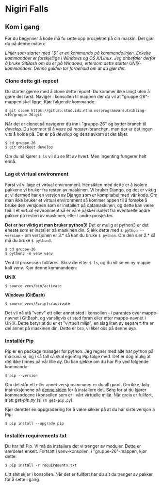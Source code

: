 # Nigiri Falls

## Kom i gang

Før du begynner å kode må fu sette opp prosjektet på din maskin. Det gjør du på denne måten:

_Linjer som starter med "$" er en kommando på kommandolinjen._
_Enkelte kommandoer er forskjellige i Windows og OS X/Linux. Jeg anbefaler derfor å bruke GitBash om du er på Windows, ettersom dette støtter UNIX-kommandoer. Denne guiden tar forbehold om at du gjør det._

### Clone dette git-repoet

Du starter gjerne med å clone dette repoet. Du kommer ikke langt uten å gjøre det først. Navigér i konsollen til mappen der du vil at "gruppe-26"-mappen skal ligge. Kjør følgende kommando:

```
$ git clone https://gitlab.stud.idi.ntnu.no/programvareutvikling-v19/gruppe-26.git
```

Når det er clonet så navigerer du inn i "gruppe-26" og bytter branch til _develop_. Du kommer til å være på _master_-branchen, men der er det ingen vits å holde på. Det er på _develop_ og dens avkom at det skjer.

```
$ cd gruppe-26
$ git checkout develop
```

Om du nå kjører `$ ls` vil du se litt av hvert. Men ingenting fungerer helt ennå.

### Lag et virtual environment

Først vil vi lage et virtual environment. Hensikten med dette er å isolere pakkene vi bruker fra resten av maskinen. Vi bruker Django, og det er viktig at vi dermed har en versjon av Django som er kompitabel med vår kode. Om man ikke bruker et virtual environment så kommer appen til å forsøke å bruke den versjonen som er installert på datamaskinen, og dette kan være feil. I et virtual environment så er våre pakker isolert fra eventuelle andre pakker på resten av maskinen, eller i andre prosjekter.

__Det er her viktig at man bruker python3!__ Det er mulig at python3 er det eneste som er installer på maskinen din. Sjekk dette med `$ python --version` - om versjonen er 3.\* så kan du bruke `$ python`. Om den sier 2.\* så må du bruke `$ python3`.

```
$ cd gruppe-26
$ python3 -m venv venv
```

Vent til prosessen fullføres. Skriv deretter `$ ls`, og du vil se en ny mappe kalt _venv_. Kjør denne kommandoen:

__UNIX__
```
$ source venv/bin/activate
```

__Windows (GitBash)__
```
$ source venv/Scripts/activate
```

Det vil nå stå "venv" ett eller annet sted i konsollen - i parantes over mappe-navnet i GitBash, og vansligvis et sted foran eller etter mappe-navnet i UNIX. Dette betyr at du er et "virtuelt miljø", en slag liten øy separert fra en del annet på maskinen din. Dette er bra, vi liker oss på denne øya.

### Installér Pip

Pip er en package manager for python. Jeg regner med alle har python på maskina si, og i så fall så skal egentlig Pip følge med. Det er dog mulig at det ikke finnes på vår lille øy. Du kan sjekke om du har Pip ved følgende kommando:

```
$ pip --version
```

Om det står ett eller annet versjonsnummer er du all good. Om ikke, følg instruksjonene på [denne siden](https://pip.pypa.io/en/stable/installing/) for å installere det. Sørg for at du kjører kommandoene i konsollen som er i vårt virtuelle miljø. Når greia er fullført, slett _get-pip.py_ (`$ rm get-pip.py`).

Kjør deretter en oppgradering for å være sikker på at du har siste versjon a Pip:

```
$ pip install --upgrade pip
```

### Installér requirements.txt

Du har nå Pip. Vi må da installere det vi trenger av moduler. Dette er særdeles enkelt. Fortsatt i venv-konsollen, i "gruppe-26"-mappen, kjør dette:

```
$ pip install -r requirements.txt
```

Litt shit skjer i konsollen. Når det er fullført har du alt du trenger av pakker for å sette i gang.

